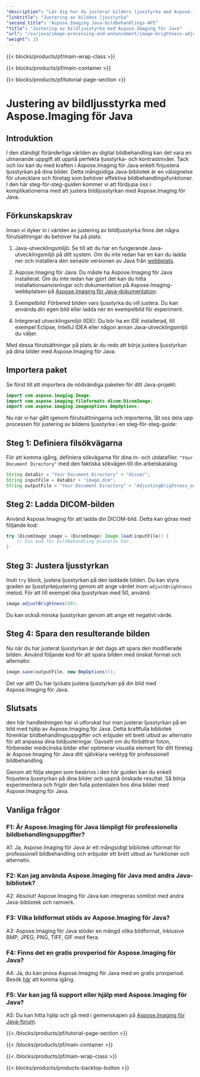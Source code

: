 ```yaml
---
"description": "Lär dig hur du justerar bilders ljusstyrka med Aspose.Imaging för Java. Förbättra dina bilder enkelt med den här omfattande guiden."
"linktitle": "Justering av bildens ljusstyrka"
"second_title": "Aspose.Imaging Java-bildbehandlings-API"
"title": "Justering av bildljusstyrka med Aspose.Imaging för Java"
"url": "/sv/java/image-processing-and-enhancement/image-brightness-adjustment/"
"weight": 25
---
```


{{< blocks/products/pf/main-wrap-class >}}

{{< blocks/products/pf/main-container >}}

{{< blocks/products/pf/tutorial-page-section >}}

# Justering av bildljusstyrka med Aspose.Imaging för Java

## Introduktion

I den ständigt föränderliga världen av digital bildbehandling kan det vara en utmanande uppgift att uppnå perfekta ljusstyrka- och kontrastnivåer. Tack och lov kan du med kraften i Aspose.Imaging för Java enkelt finjustera ljusstyrkan på dina bilder. Detta mångsidiga Java-bibliotek är en välsignelse för utvecklare och företag som behöver effektiva bildbehandlingsfunktioner. I den här steg-för-steg-guiden kommer vi att fördjupa oss i komplikationerna med att justera bildljusstyrkan med Aspose.Imaging för Java.

## Förkunskapskrav

Innan vi dyker in i världen av justering av bildljusstyrka finns det några förutsättningar du behöver ha på plats:

1. Java-utvecklingsmiljö: Se till att du har en fungerande Java-utvecklingsmiljö på ditt system. Om du inte redan har en kan du ladda ner och installera den senaste versionen av Java från [webbplats](https://www.oracle.com/java/technologies/javase-downloads).

2. Aspose.Imaging för Java: Du måste ha Aspose.Imaging för Java installerat. Om du inte redan har gjort det kan du hitta installationsanvisningar och dokumentation på Aspose.Imaging-webbplatsen på [Aspose.Imaging för Java-dokumentation](https://reference.aspose.com/imaging/java/).

3. Exempelbild: Förbered bilden vars ljusstyrka du vill justera. Du kan använda din egen bild eller ladda ner en exempelbild för experiment.

4. Integrerad utvecklingsmiljö (IDE): Du bör ha en IDE installerad, till exempel Eclipse, IntelliJ IDEA eller någon annan Java-utvecklingsmiljö du väljer.

Med dessa förutsättningar på plats är du redo att börja justera ljusstyrkan på dina bilder med Aspose.Imaging för Java.

## Importera paket

Se först till att importera de nödvändiga paketen för ditt Java-projekt:

```java
import com.aspose.imaging.Image;
import com.aspose.imaging.fileformats.dicom.DicomImage;
import com.aspose.imaging.imageoptions.BmpOptions;
```

Nu när vi har gått igenom förutsättningarna och importerna, låt oss dela upp processen för justering av bildens ljusstyrka i en steg-för-steg-guide:

## Steg 1: Definiera filsökvägarna

För att komma igång, definiera sökvägarna för dina in- och utdatafiler. `"Your Document Directory"` med den faktiska sökvägen till din arbetskatalog.

```java
String dataDir = "Your Document Directory" + "dicom/";
String inputFile = dataDir + "image.dcm";
String outputFile = "Your Document Directory" + "AdjustingBrightness_out.bmp";
```

## Steg 2: Ladda DICOM-bilden

Använd Aspose.Imaging för att ladda din DICOM-bild. Detta kan göras med följande kod:

```java
try (DicomImage image = (DicomImage) Image.load(inputFile)) {
    // Din kod för bildbehandling placeras här.
}
```

## Steg 3: Justera ljusstyrkan

Inuti `try` block, justera ljusstyrkan på den laddade bilden. Du kan styra graden av ljusstyrkejustering genom att ange värdet inom `adjustBrightness` metod. För att till exempel öka ljusstyrkan med 50, använd:

```java
image.adjustBrightness(50);
```

Du kan också minska ljusstyrkan genom att ange ett negativt värde.

## Steg 4: Spara den resulterande bilden

Nu när du har justerat ljusstyrkan är det dags att spara den modifierade bilden. Använd följande kod för att spara bilden med önskat format och alternativ:

```java
image.save(outputFile, new BmpOptions());
```

Det var allt! Du har lyckats justera ljusstyrkan på din bild med Aspose.Imaging för Java.

## Slutsats

den här handledningen har vi utforskat hur man justerar ljusstyrkan på en bild med hjälp av Aspose.Imaging för Java. Detta kraftfulla bibliotek förenklar bildbehandlingsuppgifter och erbjuder ett brett utbud av alternativ för att anpassa dina bildjusteringar. Oavsett om du förbättrar foton, förbereder medicinska bilder eller optimerar visuella element för ditt företag är Aspose.Imaging för Java ditt självklara verktyg för professionell bildbehandling.

Genom att följa stegen som beskrivs i den här guiden kan du enkelt finjustera ljusstyrkan på dina bilder och uppnå önskade resultat. Så börja experimentera och frigör den fulla potentialen hos dina bilder med Aspose.Imaging för Java.

## Vanliga frågor

### F1: Är Aspose.Imaging för Java lämpligt för professionella bildbehandlingsuppgifter?

A1: Ja, Aspose.Imaging för Java är ett mångsidigt bibliotek utformat för professionell bildbehandling och erbjuder ett brett utbud av funktioner och alternativ.

### F2: Kan jag använda Aspose.Imaging för Java med andra Java-bibliotek?

A2: Absolut! Aspose.Imaging för Java kan integreras sömlöst med andra Java-bibliotek och ramverk.

### F3: Vilka bildformat stöds av Aspose.Imaging för Java?

A3: Aspose.Imaging för Java stöder en mängd olika bildformat, inklusive BMP, JPEG, PNG, TIFF, GIF med flera.

### F4: Finns det en gratis provperiod för Aspose.Imaging för Java?

A4: Ja, du kan prova Aspose.Imaging för Java med en gratis provperiod. Besök [här](https://releases.aspose.com/) att komma igång.

### F5: Var kan jag få support eller hjälp med Aspose.Imaging för Java?

A5: Du kan hitta hjälp och gå med i gemenskapen på [Aspose.Imaging för Java-forum](https://forum.aspose.com/).

{{< /blocks/products/pf/tutorial-page-section >}}

{{< /blocks/products/pf/main-container >}}

{{< /blocks/products/pf/main-wrap-class >}}

{{< blocks/products/products-backtop-button >}}